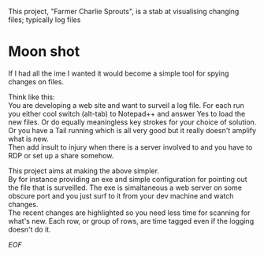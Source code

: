 This project, "Farmer Charlie Sprouts", is a stab at visualising changing files; typically log files


# Moon shot

If I had all the ime I wanted it would become a simple tool for spying changes on files.  

Think like this:  
You are developing a web site and want to surveil a log file. For each run you either cool switch (alt-tab) to Notepad++ and answer Yes to load the new files. 
Or do equally meaningless key strokes for your choice of solution. Or you have a Tail running which is all very good but it really doesn't amplify what is new.  
Then add insult to injury when there is a server involved to and you have to RDP or set up a share somehow.  

This project aims at making the above simpler.  
By for instance providing an exe and simple configuration for pointing out the file that is surveilled. The exe is simaltaneous a web server on some obscure port and you just surf to it from your dev machine and watch changes.  
The recent changes are highlighted so you need less time for scanning for what's new. Each row, or group of rows, are time tagged even if the logging doesn't do it.

*EOF*